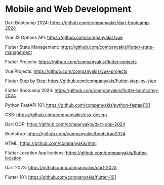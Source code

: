 # Mobile and Web Development

Dart Bootcamp 2024:
https://github.com/companyakis/dart-bootcamp-2024

Vue JS Options API:
https://github.com/companyakis/vue

Flutter State Management:
https://github.com/companyakis/flutter-state-management

Flutter Projects:
https://github.com/companyakis/flutter-projects

Vue Projects:
https://github.com/companyakis/vue-projects

Flutter Step by Step:
https://github.com/companyakis/flutter-step-by-step

Flutter Bootcamp 2024:
https://github.com/companyakis/flutter-bootcamp-2024

Python FastAPI 101:
https://github.com/companyakis/python-fastapi101

CSS:
https://github.com/companyakis/css-design

Dart OOP:
https://github.com/companyakis/dart-oop-2024

Bootstrap:
https://github.com/companyakis/bootstrap2024

HTML:
https://github.com/companyakis/html

Flutter Location Applications:
https://github.com/companyakis/flutter-location

Dart 2023:
https://github.com/companyakis/dart-2023

Flutter 101:
https://github.com/companyakis/flutter-101
